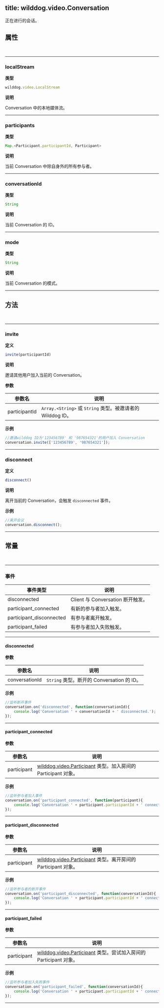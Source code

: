 ﻿
title: wilddog.video.Conversation
---

正在进行的会话。

## 属性

</br>

---

### localStream

**类型**

```js
wilddog.video.LocalStream
```

**说明**

Conversation 中的本地媒体流。

---

### participants

**类型**

```js
Map.<Participant.participantId, Participant>
```

**说明**

当前 Conversation 中除自身外的所有参与者。

---

### conversationId

**类型**

```js
String
```

**说明**

当前 Conversation 的 ID。

---

### mode

**类型**

```js
String
```

**说明**

当前 Conversation 的模式。

---

## 方法

</br>

---

### invite

**定义**

```js
invite(participantId)
```

**说明**

邀请其他用户加入当前的 Conversation。

**参数**

| 参数名 | 说明 |
|---|---|
| participantId | `Array.<String>` 或 `String` 类型。被邀请者的 Wilddog ID。 |

**示例**

```js
//邀请wilddog ID为'123456789' 和 '987654321'的用户加入 Conversation
conversation.invite(['123456789', '987654321']);
```

---

### disconnect

**定义**

```js
disconnect()
```

**说明**

离开当前的 Conversation，会触发 `disconnected` 事件。

**示例**

```js
//离开会议
conversation.disconnect();
```

---

## 常量

</br>

---

### 事件

| 事件类型 | 说明                            |
| -------- | ------------------------------- |
| disconnected | Client 与 Conversation 断开触发。 |
| participant_connected | 有新的参与者加入触发。 |
| participant_disconnected | 有参与者离开触发。 |
| participant_failed | 有参与者加入失败触发。|

---

#### disconnected

**参数**

| 参数名 | 说明 |
|---|---|
| conversationId | `String` 类型。断开的 Conversation 的 ID。|

**示例**

```js
//监听断开事件
conversation.on('disconnected', function(conversationId){
    console.log('Conversation ' + conversationId + ' disconnected.');
});
```

---

#### participant_connected

**参数**

| 参数名 | 说明 |
|---|---|
| participant | [wilddog.video.Participant](/api/video/web/participant.html) 类型。加入房间的 Participant 对象。|

**示例**

```js
//监听参与者加入事件
conversation.on('participant_connected', function(participant){
    console.log('Conversation ' + participant.participantId + ' connected.');
});
```

---

#### participant_disconnected

**参数**

| 参数名 | 说明 |
|---|---|
| participant | [wilddog.video.Participant](/api/video/web/participant.html) 类型。离开房间的 Participant 对象。|

**示例**

```js
//监听参与者的断开事件
conversation.on('participant_disconnected', function(conversationId){
    console.log('Conversation ' + participant.participantId + ' connected.');
});
```

---

#### participant_failed

**参数**

| 参数名 | 说明 |
|---|---|
| participant | [wilddog.video.Participant](/api/video/web/participant.html) 类型。尝试加入房间的 Participant 对象。|

**示例**

```js
//监听参与者加入失败事件
conversation.on('participant_failed', function(conversationId){
    console.log('Conversation ' + participant.participantId + ' connected.');
});
```

---



